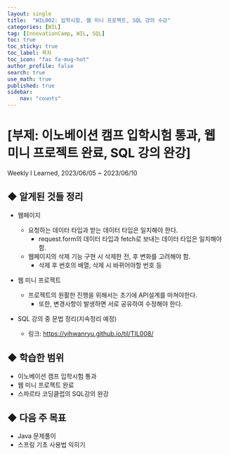 ```yaml
---
layout: single
title:  "WIL002: 입학시험, 웹 미니 프로젝트, SQL 강의 수강"
categories: [WIL]
tag: [InnovationCamp, WIL, SQL] 
toc: true
toc_sticky: true
toc_label: 목차
toc_icon: "fas fa-mug-hot"
author_profile: false
search: true
use_math: true
published: true
sidebar:
    nav: "counts"
---
```


# [부제: 이노베이션 캠프 입학시험 통과, 웹 미니 프로젝트 완료, SQL 강의 완강]
Weekly I Learned, 2023/06/05 ~ 2023/06/10

## ◆ 알게된 것들 정리 

- 웹페이지
  - 요청하는 데이터 타입과 받는 데이터 타입은 일치해야 한다.
    - request.form의 데이터 타입과 fetch로 보내는 데이터 타입은 일치해야 함.
  - 웹페이지의 삭제 기능 구현 시 삭제한 전, 후 변화를 고려해야 함.
    - 삭제 후 번호의 배열, 삭제 시 바뀌어야할 번호 등

- 웹 미니 프로젝트
  - 프로젝트의 원활한 진행을 위해서는 초기에 API설계를 마쳐야한다.
    - 또한, 변경사항이 발생하면 서로 공유하여 수정해야 한다.

- SQL 강의 중 문법 정리(지속정리 예정)
  - 링크: https://yihwanryu.github.io/til/TIL008/
  

## ◆ 학습한 범위
- 이노베이션 캠프 입학시험 통과
- 웹 미니 프로젝트 완료
- 스파르타 코딩클럽의 SQL강의 완강
  
## ◆ 다음 주 목표
- Java 문제풀이
- 스프링 기초 사용법 익히기